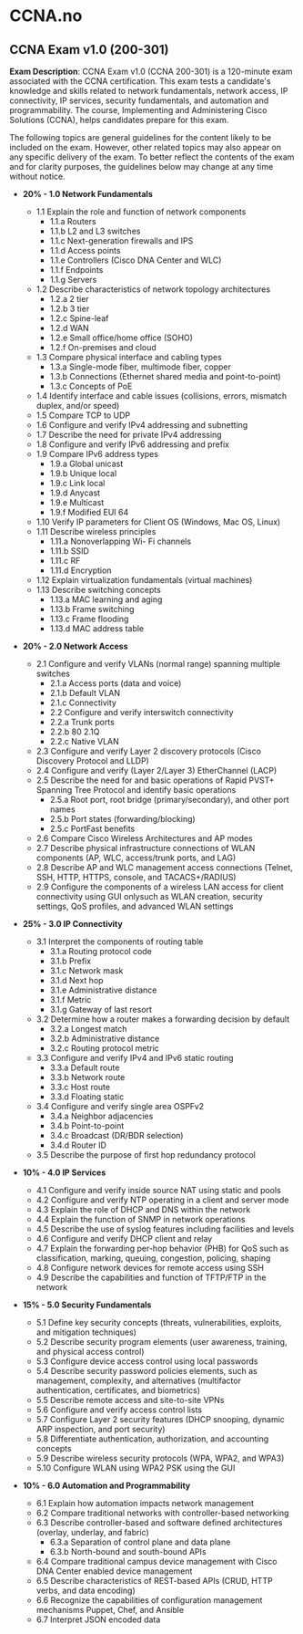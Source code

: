 # CCNA.no

## CCNA Exam v1.0 (200-301)

**Exam Description**:  CCNA Exam v1.0 (CCNA 200-301) is a 120-minute exam associated with the CCNA certification. This exam tests a candidate's knowledge and skills related to network fundamentals, network access, IP connectivity, IP services, security fundamentals, and automation and programmability. The course, Implementing and Administering Cisco Solutions (CCNA), helps candidates prepare for this exam.



The following topics are general guidelines for the content likely to be included on the exam. However, other related topics may also appear on any specific delivery of the exam. To better reflect the contents of the exam and for clarity purposes, the guidelines below may change at any time without notice.


* **20% - 1.0 Network Fundamentals**
	* 1.1 Explain the role and function of network components
		* 1.1.a Routers
		* 1.1.b L2 and L3 switches
		* 1.1.c Next-generation firewalls and IPS
		* 1.1.d Access points
		* 1.1.e Controllers (Cisco DNA Center and WLC)
		* 1.1.f Endpoints
		* 1.1.g Servers
	* 1.2 Describe characteristics of network topology architectures
		* 1.2.a 2 tier
		* 1.2.b 3 tier
		* 1.2.c Spine-leaf
		* 1.2.d WAN
		* 1.2.e Small office/home office (SOHO)
		* 1.2.f On-premises and cloud
	* 1.3 Compare physical interface and cabling types
		* 1.3.a Single-mode fiber, multimode fiber, copper
		* 1.3.b Connections (Ethernet shared media and point-to-point)
		* 1.3.c Concepts of PoE
	* 1.4 Identify interface and cable issues (collisions, errors, mismatch duplex, and/or speed)
	* 1.5 Compare TCP to UDP 
	* 1.6 Configure and verify IPv4 addressing and subnetting 
	* 1.7 Describe the need for private IPv4 addressing
	* 1.8 Configure and verify IPv6 addressing and prefix
	* 1.9 Compare IPv6 address types 
		* 1.9.a Global unicast
		* 1.9.b Unique local 
		* 1.9.c Link local 
		* 1.9.d Anycast
		* 1.9.e Multicast
		* 1.9.f Modified EUI 64
	* 1.10 Verify IP parameters for Client OS (Windows, Mac OS, Linux)
	* 1.11 Describe wireless principles
		* 1.11.a   Nonoverlapping Wi- Fi channels
		* 1.11.b   SSID
		* 1.11.c    RF
		* 1.11.d   Encryption
	* 1.12 Explain virtualization fundamentals (virtual machines)
	* 1.13 Describe switching concepts
		* 1.13.a MAC learning and aging
		* 1.13.b Frame switching
		* 1.13.c Frame flooding
		* 1.13.d MAC address table

* **20% - 2.0 Network Access**
	* 2.1 Configure and verify VLANs (normal range) spanning multiple switches
		* 2.1.a Access ports (data and voice)
		* 2.1.b Default VLAN
		* 2.1.c Connectivity
		* 2.2 Configure and verify interswitch connectivity
		* 2.2.a Trunk ports
		* 2.2.b 80 2.1Q
		* 2.2.c Native VLAN
	* 2.3 Configure and verify Layer 2 discovery protocols (Cisco Discovery Protocol and LLDP)
	* 2.4 Configure and verify (Layer 2/Layer 3) EtherChannel (LACP)
	* 2.5 Describe the need for and basic operations of Rapid PVST+ Spanning Tree Protocol and identify basic operations
		* 2.5.a Root port, root bridge (primary/secondary), and other port names
		* 2.5.b Port states (forwarding/blocking)
		* 2.5.c PortFast benefits
	* 2.6 Compare Cisco Wireless Architectures and AP modes
	* 2.7 Describe physical infrastructure connections of WLAN components (AP, WLC, access/trunk ports, and LAG)
	* 2.8 Describe AP and WLC management access connections (Telnet, SSH, HTTP, HTTPS, console, and TACACS+/RADIUS) 
	* 2.9 Configure the components of a wireless LAN access for client connectivity using GUI onlysuch as WLAN creation, security settings, QoS profiles, and advanced WLAN settings


* **25% - 3.0 IP Connectivity**

	* 3.1 Interpret the components of routing table
		* 3.1.a Routing protocol code
		* 3.1.b Prefix
		* 3.1.c Network mask
		* 3.1.d Next hop
		* 3.1.e Administrative distance
		* 3.1.f Metric
		* 3.1.g Gateway of last resort
	* 3.2 Determine how a router makes a forwarding decision by default
		* 3.2.a Longest match
		* 3.2.b Administrative distance
		* 3.2.c Routing protocol metric
	* 3.3 Configure and verify IPv4 and IPv6 static routing
		* 3.3.a Default route
		* 3.3.b Network route
		* 3.3.c Host route
		* 3.3.d Floating static
	* 3.4 Configure and verify single area OSPFv2
		* 3.4.a Neighbor adjacencies
		* 3.4.b Point-to-point
		* 3.4.c Broadcast (DR/BDR selection)
		* 3.4.d Router ID
	* 3.5 Describe the purpose of first hop redundancy protocol

* **10% - 4.0 IP Services**
	* 4.1 Configure and verify inside source NAT using static and pools
	* 4.2 Configure and verify NTP operating in a client and server mode
	* 4.3 Explain the role of DHCP and DNS within the network
	* 4.4 Explain the function of SNMP in network operations
	* 4.5 Describe the use of syslog features including facilities and levels
	* 4.6 Configure and verify DHCP client and relay
	* 4.7 Explain the forwarding per-hop behavior (PHB) for QoS such as classification, marking, queuing, congestion, policing, shaping 
	* 4.8 Configure network devices for remote access using SSH 
	* 4.9 Describe the capabilities and function of TFTP/FTP in the network


* **15% - 5.0 Security Fundamentals**
	* 5.1 Define key security concepts (threats, vulnerabilities, exploits,  and mitigation techniques)
	* 5.2 Describe security program elements (user awareness, training, and physical access control) 
	* 5.3 Configure device access control using local passwords 
	* 5.4 Describe security password policies elements, such as management, complexity, and alternatives (multifactor authentication, certificates, and biometrics)
	* 5.5 Describe remote access and site-to-site VPNs
	* 5.6 Configure and verify access control lists
	* 5.7 Configure Layer 2 security features (DHCP snooping, dynamic ARP inspection, and port security)
	* 5.8 Differentiate authentication, authorization, and accounting concepts
	* 5.9 Describe wireless security protocols (WPA, WPA2, and WPA3)
	* 5.10 Configure WLAN using WPA2 PSK using the GUI

* **10% - 6.0 Automation and Programmability**
	* 6.1 Explain how automation impacts network management
	* 6.2 Compare traditional networks with controller-based networking
	* 6.3 Describe controller-based and software defined architectures (overlay, underlay, and fabric)
		* 6.3.a Separation of control plane and data plane 
		* 6.3.b North-bound and south-bound APIs
	* 6.4 Compare traditional campus device management with Cisco DNA Center enabled device management
	* 6.5 Describe characteristics of REST-based APIs (CRUD, HTTP verbs, and data encoding)
	* 6.6 Recognize the capabilities of configuration management mechanisms Puppet, Chef, and Ansible
	* 6.7 Interpret JSON encoded data